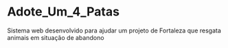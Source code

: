 # Adote_Um_4_Patas
Sistema web desenvolvido para ajudar um projeto de Fortaleza que resgata animais em situação de abandono
